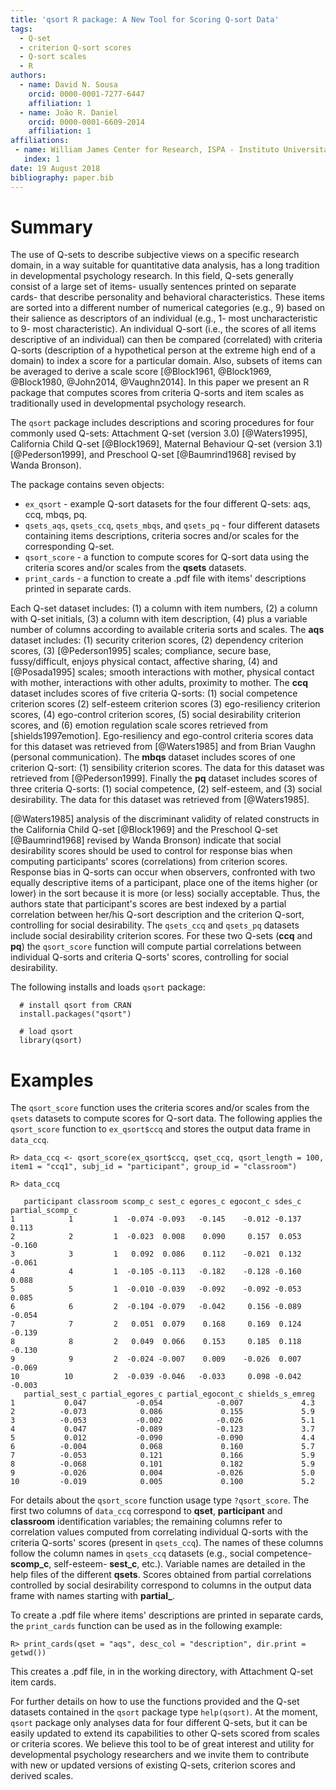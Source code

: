 ```yaml
---
title: 'qsort R package: A New Tool for Scoring Q-sort Data'
tags:
  - Q-set
  - criterion Q-sort scores
  - Q-sort scales
  - R
authors:
  - name: David N. Sousa
    orcid: 0000-0001-7277-6447
    affiliation: 1
  - name: João R. Daniel
    orcid: 0000-0001-6609-2014
    affiliation: 1
affiliations:
 - name: William James Center for Research, ISPA - Instituto Universitário
   index: 1
date: 19 August 2018
bibliography: paper.bib
---
```


# Summary

The use of Q-sets to describe subjective views on a specific research domain, in a way suitable for quantitative data analysis, has a long tradition in developmental psychology research. In this field, Q-sets generally consist of a large set of items- usually sentences printed on separate cards- that describe personality and behavioral characteristics. These items are sorted into a different number of numerical categories (e.g., 9) based on their salience as descriptors of an individual (e.g., 1- most uncharacteristic to 9- most characteristic). An individual Q-sort (i.e., the scores of all items descriptive of an individual) can then be compared (correlated) with criteria Q-sorts (description of a hypothetical person at the extreme high end of a domain) to index a score for a particular domain. Also, subsets of items can be averaged to derive a scale score [@Block1961, @Block1969, @Block1980, @John2014, @Vaughn2014]. In this paper we present an R package that computes scores from criteria Q-sorts and item scales as traditionally used in developmental psychology research.

The ``qsort`` package includes descriptions and scoring procedures for four commonly used Q-sets: Attachment Q-set (version 3.0) [@Waters1995], California Child Q-set [@Block1969], Maternal Behaviour Q-set (version 3.1) [@Pederson1999], and Preschool Q-set [@Baumrind1968] revised by Wanda Bronson).

The package contains seven objects: 

* `ex_qsort` - example Q-sort datasets for the four different Q-sets: aqs, ccq, mbqs, pq.
* `qsets_aqs`, `qsets_ccq`, `qsets_mbqs`, and `qsets_pq` - four different datasets containing items descriptions, criteria socres and/or scales for the corresponding Q-set.
* `qsort_score` -  a function to compute scores for Q-sort data using the criteria scores and/or scales from the **qsets** datasets.
* `print_cards`  - a function to create a .pdf file with items' descriptions printed in separate cards.

Each Q-set dataset includes: (1) a column with item numbers, (2) a column with Q-set initials, (3) a column with item description, (4) plus a variable number of columns according to available criteria sorts and scales. The **aqs** dataset includes: (1) security criterion scores, (2) dependency criterion scores, (3) [@Pederson1995] scales; compliance, secure base, fussy/difficult, enjoys physical contact, affective sharing, (4) and [@Posada1995] scales; smooth interactions with mother, physical contact with mother, interactions with other adults, proximity to mother. The **ccq** dataset includes scores of five criteria Q-sorts: (1) social competence criterion scores (2) self-esteem criterion scores (3) ego-resiliency criterion scores, (4) ego-control criterion scores, (5) social desirability criterion scores, and (6) emotion regulation scale scores retrieved from [shields1997emotion]. Ego-resiliency and ego-control criteria scores data for this dataset was retrieved from [@Waters1985] and from Brian Vaughn (personal communication). The **mbqs** dataset includes scores of one criterion Q-sort: (1) sensibility criterion scores. The data for this dataset was retrieved from [@Pederson1999]. Finally the **pq** dataset includes scores of three criteria Q-sorts: (1) social competence, (2) self-esteem, and (3) social desirability. The data for this dataset was retrieved from [@Waters1985].

[@Waters1985] analysis of the discriminant validity of related constructs in the California Child Q-set [@Block1969] and the Preschool Q-set [@Baumrind1968] revised by Wanda Bronson) indicate that social desirability scores should be used to control for response bias when computing participants' scores (correlations) from criterion scores. Response bias in Q-sorts can occur when observers, confronted with two equally descriptive items of a participant, place one of the items higher (or lower) in the sort because it is more (or less) socially acceptable. Thus, the authors state that participant's scores are best indexed by a partial correlation between her/his Q-sort description and the criterion Q-sort, controlling for social desirability. The ``qsets_ccq`` and ``qsets_pq`` datasets include social desirability criterion scores. For these two Q-sets (**ccq** and **pq**) the ``qsort_score`` function will compute partial correlations between individual Q-sorts and criteria Q-sorts' scores, controlling for social desirability. 

The following installs and loads ``qsort`` package:

```
  # install qsort from CRAN
  install.packages("qsort")

  # load qsort
  library(qsort)
```

# Examples

The ``qsort_score`` function uses the criteria scores and/or scales from the ``qsets`` datasets to compute scores for Q-sort data. The following applies the ``qsort_score`` function to ``ex_qsort$ccq`` and stores the output data frame in ``data_ccq``. 

```
R> data_ccq <- qsort_score(ex_qsort$ccq, qset_ccq, qsort_length = 100, item1 = "ccq1", subj_id = "participant", group_id = "classroom")

R> data_ccq

   participant classroom scomp_c sest_c egores_c egocont_c sdes_c partial_scomp_c
1            1         1  -0.074 -0.093   -0.145    -0.012 -0.137           0.113
2            2         1  -0.023  0.008    0.090     0.157  0.053          -0.160
3            3         1   0.092  0.086    0.112    -0.021  0.132          -0.061
4            4         1  -0.105 -0.113   -0.182    -0.128 -0.160           0.088
5            5         1  -0.010 -0.039   -0.092    -0.092 -0.053           0.085
6            6         2  -0.104 -0.079   -0.042     0.156 -0.089          -0.054
7            7         2   0.051  0.079    0.168     0.169  0.124          -0.139
8            8         2   0.049  0.066    0.153     0.185  0.118          -0.130
9            9         2  -0.024 -0.007    0.009    -0.026  0.007          -0.069
10          10         2  -0.039 -0.046   -0.033     0.098 -0.042          -0.003
   partial_sest_c partial_egores_c partial_egocont_c shields_s_emreg
1           0.047           -0.054            -0.007             4.3
2          -0.073            0.086             0.155             5.9
3          -0.053           -0.002            -0.026             5.1
4           0.047           -0.089            -0.123             3.7
5           0.012           -0.090            -0.090             4.4
6          -0.004            0.068             0.160             5.7
7          -0.053            0.121             0.166             5.9
8          -0.068            0.101             0.182             5.9
9          -0.026            0.004            -0.026             5.0
10         -0.019            0.005             0.100             5.2
```
For details about the ``qsort_score`` function usage type ``?qsort_score``. The first two columns of ``data_ccq`` correspond to **qset**, **participant** and **classroom** identification variables; the remaining columns refer to correlation values computed from correlating individual Q-sorts with the criteria Q-sorts' scores (present in ``qsets_ccq``). The names of these columns follow the column names in ``qsets_ccq`` datasets (e.g., social competence- **scomp_c**, self-esteem- **sest_c**, etc.). Variable names are detailed in the help files of the different **qsets**. Scores obtained from partial correlations controlled by social desirability correspond to columns in the output data frame with names starting with **partial_**. 

To create a .pdf file where items' descriptions are printed in separate cards, the `print_cards` function can be used as in the following example:

```
R> print_cards(qset = "aqs", desc_col = "description", dir.print = getwd())
```

This creates a .pdf file, in in the working directory, with Attachment Q-set item cards.

For further details on how to use the functions provided and the Q-set datasets contained in the ``qsort`` package type `help(qsort)`. At the moment, ``qsort`` package only analyses data for four different Q-sets, but it can be easily updated to extend its capabilities to other Q-sets scored from scales or criteria scores. We believe this tool to be of great interest and utility for developmental psychology researchers and we invite them to contribute with new or updated versions of existing Q-sets, criterion scores and derived scales.

